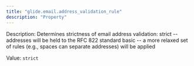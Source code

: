 ```yaml
---
title: "glide.email.address_validation_rule"
description: "Property"
---
```


Description: Determines strictness of email address validation:
strict --  addresses will be held to the RFC 822 standard
basic -- a more relaxed set of rules (e.g., spaces can separate addresses) will be applied

Value: `strict`